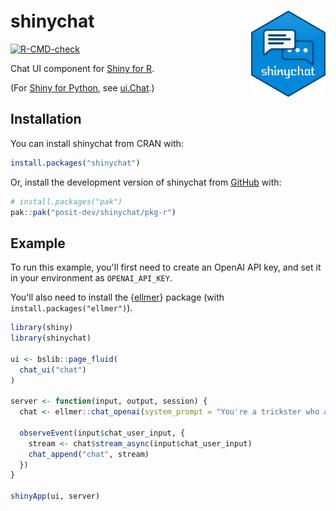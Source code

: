 # shinychat <a href="https://posit-dev.github.io/shinychat/r/"><img src="man/figures/logo.svg" align="right" height="138" alt="shinychat for R website" /></a>

<!-- badges: start -->
[![R-CMD-check](https://github.com/posit-dev/shinychat/actions/workflows/R-CMD-check.yaml/badge.svg)](https://github.com/posit-dev/shinychat/actions/workflows/R-CMD-check.yaml)
<!-- badges: end -->

Chat UI component for [Shiny for R](https://shiny.posit.co/).

(For [Shiny for Python](https://shiny.posit.co/py/), see [ui.Chat](https://shiny.posit.co/py/components/display-messages/chat/).)

## Installation

You can install shinychat from CRAN with:

``` r
install.packages("shinychat")
```

Or, install the development version of shinychat from [GitHub](https://github.com/) with:

``` r
# install.packages("pak")
pak::pak("posit-dev/shinychat/pkg-r")
```

## Example

To run this example, you'll first need to create an OpenAI API key, and set it in your environment as `OPENAI_API_KEY`.

You'll also need to install the {[ellmer](https://ellmer.tidyverse.org/)} package (with `install.packages("ellmer")`).

```r
library(shiny)
library(shinychat)

ui <- bslib::page_fluid(
  chat_ui("chat")
)

server <- function(input, output, session) {
  chat <- ellmer::chat_openai(system_prompt = "You're a trickster who answers in riddles")

  observeEvent(input$chat_user_input, {
    stream <- chat$stream_async(input$chat_user_input)
    chat_append("chat", stream)
  })
}

shinyApp(ui, server)
```
